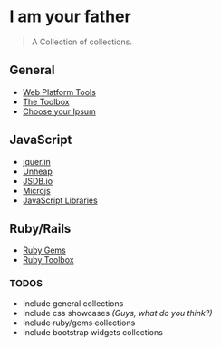 # I am your father

> A Collection of collections. 

## General
* [Web Platform Tools](http://webplatformtools.org/)
* [The Toolbox](http://thetoolbox.cc/)
* [Choose your Ipsum](http://chooseyouripsum.com/)

## JavaScript
* [jquer.in](http://jquer.in/)
* [Unheap](http://www.unheap.com/)
* [JSDB.io](http://www.jsdb.io/)
* [Microjs](http://microjs.com/#)
* [JavaScript Libraries](http://javascriptlibraries.com/)


## Ruby/Rails
* [Ruby Gems](http://rubygems.org/gems)
* [Ruby Toolbox](https://www.ruby-toolbox.com/)

### TODOS
* ~~Include general collections~~
* Include css showcases *(Guys, what do you think?)*
* ~~Include ruby/gems collections~~
* Include bootstrap widgets collections

